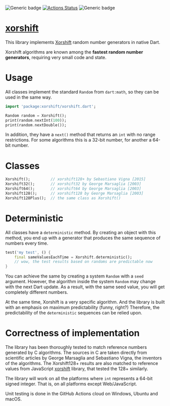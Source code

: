 ![Generic badge](https://img.shields.io/badge/status-draft-red.svg)
[![Actions Status](https://github.com/rtmigo/xorshift/workflows/unittest/badge.svg?branch=master)](https://github.com/rtmigo/xorshift/actions)
![Generic badge](https://img.shields.io/badge/tested_on-Windows_|_MacOS_|_Ubuntu-blue.svg)

# [xorshift](https://github.com/rtmigo/xorshift)

This library implements [Xorshift](https://en.wikipedia.org/wiki/Xorshift) random number generators
in native Dart.

Xorshift algorithms are known among the **fastest random number generators**, requiring very small
code and state.

# Usage

All classes implement the standard `Random` from `dart:math`, so they can be used in the same way.

``` dart
import 'package:xorshift/xorshift.dart';

Random random = Xorshift();
print(random.nextInt(100));
print(random.nextDouble());
```

In addition, they have a `next()` method that returns an `int` with no range restrictions. For some
algorithms this is a 32-bit number, for another a 64-bit number.

# Classes

``` dart 
Xorshift();         // xorshift128+ by Sebastiano Vigna [2015] 
Xorshift32();       // xorshift32 by George Marsaglia [2003] 
Xorshift64();       // xorshift64 by George Marsaglia [2003]
Xorshift128();      // xorshift128 by George Marsaglia [2003]
Xorshift128Plus();  // the same class as Xorshift()
```

# Deterministic

All classes have a `deterministic` method. By creating an object with this method, you end up with a
generator that produces the same sequence of numbers every time.

``` dart
test('my test', () {
    final sameValuesEachTime = Xorshift.deterministic();
    // wow, the test results based on randoms are predictable now
}    
```

You can achieve the same by creating a system `Random` with a `seed` argument. However, the
algorithm inside the system `Random` may change with the next Dart update. As a result, with the
same seed value, you will get completely different numbers.

At the same time, Xorshift is a very specific algorithm. And the library is built with an emphasis
on maximum predictability (funny, right?) Therefore, the predictability of the `deterministic`
sequences can be relied upon.

# Correctness of implementation

The library has been thoroughly tested to match reference numbers generated by C algorithms. The
sources in C are taken directly from scientific articles by George Marsaglia and Sebastiano Vigna,
the inventors of the algorithms. The Xorshift128+ results are also matched to reference values from
JavaScript [xorshift](https://github.com/AndreasMadsen/xorshift) library, that tested the 128+
similarly.

The library will work on all the platforms where `int` represents a 64-bit signed integer. That is,
on all platforms except Web/JavaScript.

Unit testing is done in the GitHub Actions cloud on Windows, Ubuntu and macOS.